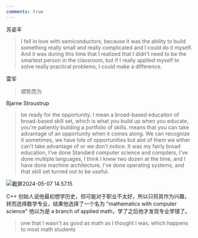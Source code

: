 ```yaml
---
comments: true
---
```

苏姿丰
> I fell in love with semiconductors, because it was the ability to build something really small and really complicated and I could do it myself. And it was during this time that I realized that I didn't need to be the smartest person in the classroom, but if I really applied myself to solve really practical problems, I could make a difference.      

雷军
> 顺势而为

Bjarne Stroustrup
> be ready for the opportunity. I mean a broad-based educaiton of broad-based skill set, which is what you build up when you educate, you're patiently building a portfolio of skills. means that you can take advantage of an opportunity when it comes along. We can recognize it sometimes, we have lots of opportunities but alot of them we either can't take advantage of or we don't notice. It was my fairly broad education, I've done Standard computer science and compilers, I've done multiple languages, I think I knew two dozen at the time, and I have done machine architecture, I've done operating systems, and that skill set turned out to be useful.   

![截屏2024-05-07 14.57.15](https://s2.loli.net/2024/05/07/sC6dv4Mu3VFBDtl.png)  

C++ 创始人说他最初想学历史，但可能对于职业不太好，所以只将其作为兴趣，转而选择数学专业，结果他选择了一个名为 "mathematics with computer science" 他以为是 a branch of applied math，学了之后他才发现专业学错了。 
> one that I wasn't as good as math as I thought I was, which happens to most math students